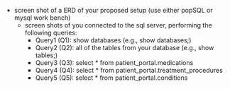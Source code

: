 - screen shot of a ERD of your proposed setup (use either popSQL or mysql work bench)
  - screen shots of you connected to the sql server, performing the following queries:
    - Query1 (Q1): show databases (e.g., show databases;)
    - Query2 (Q2): all of the tables from your database (e.g., show tables;)
    - Query3 (Q3): select * from patient_portal.medications
    - Query4 (Q4): select * from patient_portal.treatment_procedures
    - Query5 (Q5): select * from patient_portal.conditions
